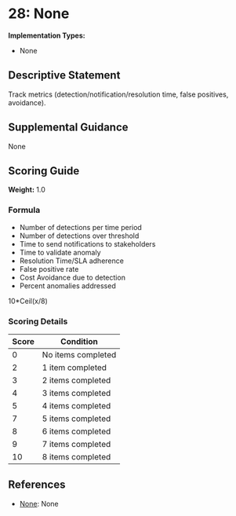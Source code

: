 # 28: None

**Implementation Types:**
- None

## Descriptive Statement

Track metrics (detection/notification/resolution time, false positives, avoidance).

## Supplemental Guidance

None

## Scoring Guide

**Weight:** 1.0

### Formula

* Number of detections per time period
* Number of detections over threshold
* Time to send notifications to stakeholders
* Time to validate anomaly
* Resolution Time/SLA adherence
* False positive rate
* Cost Avoidance due to detection
* Percent anomalies addressed

10*Ceil(x/8)

### Scoring Details

| Score | Condition |
| ----- | --------- |
| 0 | No items completed |
| 2 | 1 item completed |
| 3 | 2 items completed |
| 4 | 3 items completed |
| 5 | 4 items completed |
| 7 | 5 items completed |
| 8 | 6 items completed |
| 9 | 7 items completed |
| 10 | 8 items completed |

## References

- [None](None): None

